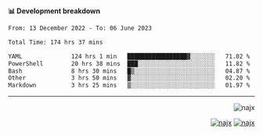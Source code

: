 <b>📊 Development breakdown</b>
<!--START_SECTION:waka-->

```txt
From: 13 December 2022 - To: 06 June 2023

Total Time: 174 hrs 37 mins

YAML              124 hrs 1 min   █████████████████▓░░░░░░░   71.02 %
PowerShell        20 hrs 38 mins  ███░░░░░░░░░░░░░░░░░░░░░░   11.82 %
Bash              8 hrs 30 mins   █▒░░░░░░░░░░░░░░░░░░░░░░░   04.87 %
Other             3 hrs 50 mins   ▓░░░░░░░░░░░░░░░░░░░░░░░░   02.20 %
Markdown          3 hrs 25 mins   ▒░░░░░░░░░░░░░░░░░░░░░░░░   01.97 %
```

<!--END_SECTION:waka-->
-----
<p align="right">
  <img src="https://komarev.com/ghpvc/?username=najx&label=GitHub%20Profile%20Views&color=yellow&style=flat" alt="najx" />
</p align="center">
<p align="right">
  <a href="https://www.linkedin.com/in/abdx"><img src="https://img.shields.io/badge/LinkedIn--_.svg?style=social&logo=linkedin" alt="najx"></a>
  <a href="https://stackoverflow.com/users/19588110/najim-abdelmoula"><img src="https://img.shields.io/badge/Stack Overflow--_.svg?style=social&logo=stackoverflow" alt="najx"></a>
</p align="center">

